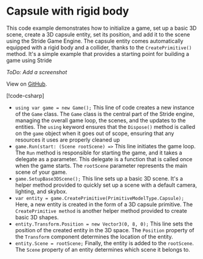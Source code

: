 # Capsule with rigid body

This code example demonstrates how to initialize a game, set up a basic 3D scene, create a 3D capsule entity, set its position, and add it to the scene using the Stride Game Engine. The capsule entity comes automatically equipped with a rigid body and a collider, thanks to the `CreatePrimitive()` method. It's a simple example that provides a starting point for building a game using Stride

*ToDo: Add a screenshot*

View on [GitHub](https://github.com/VaclavElias/stride-community-toolkit/tree/main/examples/code-only/Example01_Basic3DScene).

[!code-csharp[](../../../../examples/code-only/Example01_Basic3DScene/Program.cs)]

- `using var game = new Game();` This line of code creates a new instance of the `Game` class. The `Game` class is the central part of the Stride engine, managing the overall game loop, the scenes, and the updates to the entities. The `using` keyword ensures that the `Dispose()` method is called on the `game` object when it goes out of scope, ensuring that any resources it uses are properly cleaned up
- `game.Run(start: (Scene rootScene) =>` This line initiates the game loop. The `Run` method is responsible for starting the game, and it takes a delegate as a parameter. This delegate is a function that is called once when the game starts. The `rootScene` parameter represents the main scene of your game.
- `game.SetupBase3DScene();` This line sets up a basic 3D scene. It's a helper method provided to quickly set up a scene with a default camera, lighting, and skybox.
- `var entity = game.CreatePrimitive(PrimitiveModelType.Capsule);` Here, a new entity is created in the form of a 3D capsule primitive. The `CreatePrimitive method` is another helper method provided to create basic 3D shapes.
- `entity.Transform.Position = new Vector3(0, 8, 0);` This line sets the position of the created entity in the 3D space. The `Position` property of the `Transform` component determines the location of the entity.
- `entity.Scene = rootScene;` Finally, the entity is added to the `rootScene`. The `Scene` property of an entity determines which scene it belongs to.
